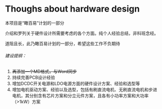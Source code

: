 # Thoughs about hardware design

本项目是“瞰百易”计划的一部分

介绍和罗列关于硬件设计所需要考虑的各个方面。纯个人经验总结，非科班念经。

道阻且长，此乃瞰百易计划的一部分，希望这些工作不负期待

###### 建设提纲：

1.  ~~再添加一个MD格式，与Word同步~~
2.  持续完善PCB设计经验
3.  增加DCDC开关电源和LDO电源方面的硬件设计方案、经验和选型等
4.  增加电机驱动方案、经验以及选型，包括有刷直流电机、无刷直流电机和步进电机，其分别含有芯片方案和分立元件方案，且各有小功率方案和大功率（>1kW）方案

